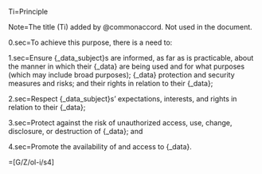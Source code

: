 Ti=Principle

Note=The title (Ti) added by @commonaccord. Not used in the document.

0.sec=To achieve this purpose, there is a need to:

1.sec=Ensure {_data_subject}s are informed, as far as is practicable, about the manner in which their {_data} are being used and for what purposes (which may include broad purposes); {_data} protection and security measures and risks; and their rights in relation to their {_data};

2.sec=Respect {_data_subject}s’ expectations, interests, and rights in relation to their {_data};

3.sec=Protect against the risk of unauthorized access, use, change, disclosure, or destruction of {_data}; and

4.sec=Promote the availability of and access to {_data}.

=[G/Z/ol-i/s4]
